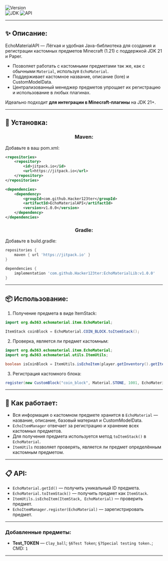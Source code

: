 ![Version](https://img.shields.io/badge/release-1.0.0-green.svg)  
![JDK](https://img.shields.io/badge/JDK-21.0.8-blue.svg)
![API](https://img.shields.io/badge/Paper-1.21-blue.svg)

---

## ✨ Описание:

EchoMaterialAPI — Лёгкая и удобная Java-библиотека для создания и регистрации кастомных предметов Minecraft (1.21) с поддержкой JDK 21 и Paper.  
- Позволяет работать с кастомными предметами так же, как с обычными `Material`, используя `EchoMaterial`.  
- Поддерживает кастомное название, описание (lore) и CustomModelData.  
- Централизованный менеджер предметов упрощает их регистрацию и использование в любых плагинах.

Идеально подходит **для интеграции в Minecraft-плагины** на JDK 21+.

---

## 🚀 Установка:
<h3 align="center">Maven:</h3>
Добавьте в ваш pom.xml:

```xml
<repositories>
    <repository>
        <id>jitpack.io</id>
        <url>https://jitpack.io</url>
    </repository>
</repositories>

<dependencies>
    <dependency>
        <groupId>com.github.Hacker123ter</groupId>
        <artifactId>EchoMaterialAPI</artifactId>
        <version>v1.0.0</version>
    </dependency>
</dependencies>
```

<h3 align="center">Gradle:</h3>
Добавьте в build.gradle:

```gradle
repositories {
    maven { url 'https://jitpack.io' }
}

dependencies {
    implementation 'com.github.Hacker123ter:EchoMaterialLib:v1.0.0'
}
```

---

## 📦 Использование:

1. Получение предмета в виде ItemStack:
```java
import org.dw363.echomaterial.item.EchoMaterial;

ItemStack coinBlock = EchoMaterial.COIN_BLOCK.toItemStack();
```

2. Проверка, является ли предмет кастомным:
```java
import org.dw363.echomaterial.item.EchoMaterial;
import org.dw363.echomaterial.utils.ItemUtils;

boolean isCoinBlock = ItemUtils.isEchoItem(player.getInventory().getItemInMainHand(), EchoMaterial.COIN_BLOCK);
```

3. Регистрация кастомного блока:
```java
register(new CustomBlock("coin_block", Material.STONE, 1001, EchoMaterial.COIN_BLOCK));
```

---

## 🔧 Как работает:

- Вся информация о кастомном предмете хранится в `EchoMaterial` — название, описание, базовый материал и CustomModelData.
- `EchoItemManager` отвечает за регистрацию и хранение всех кастомных предметов.
- Для получения предмета используется метод `toItemStack()` в `EchoMaterial`.
- `ItemUtils` позволяет проверять, является ли предмет определённым кастомным предметом.

---

## 📋 API:

- `EchoMaterial.getId()` — получить уникальный ID предмета.
- `EchoMaterial.toItemStack()` — получить предмет как `ItemStack`.
- `ItemUtils.isEchoItem(ItemStack, EchoMaterial)` — проверить предмет.
- `EchoItemManager.register(EchoMaterial)` — зарегистрировать предмет.

---

### Добавленные предметы:

- **Test_TOKEN** — `Clay_ball`; `§6Test Token`; `§7Special testing token.`; CMD: `1`

---
